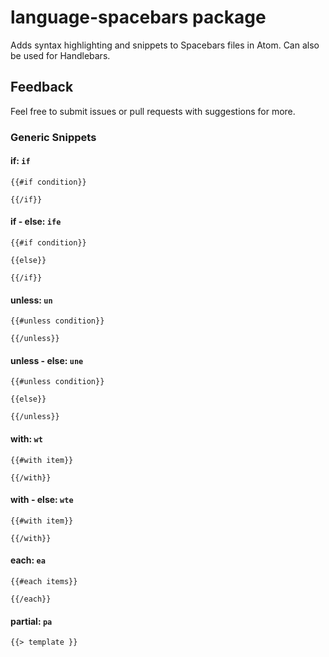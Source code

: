 # language-spacebars package

Adds syntax highlighting and snippets to Spacebars files in Atom.
Can also be used for Handlebars.

## Feedback

Feel free to submit issues or pull requests with suggestions for more.

### Generic Snippets

#### if: `if`

```spacebars
{{#if condition}}

{{/if}}
```

#### if - else: `ife`

```spacebars
{{#if condition}}

{{else}}

{{/if}}
```

#### unless: `un`

```spacebars
{{#unless condition}}

{{/unless}}
```

#### unless - else: `une`

```spacebars
{{#unless condition}}

{{else}}

{{/unless}}
```

#### with: `wt`

```spacebars
{{#with item}}

{{/with}}
```

#### with - else: `wte`

```spacebars
{{#with item}}

{{/with}}
```

#### each: `ea`

```spacebars
{{#each items}}

{{/each}}
```

#### partial: `pa`

```spacebars
{{> template }}
```
